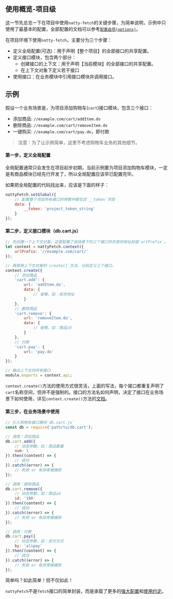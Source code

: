 ## 使用概览-项目级

这一节先总览一下在项目中使用`natty-fetch`的关键步骤，为简单说明，示例中只使用了最基本的配置，全部配置的文档可以参考[`配置选项(options)`](docs/options.md)。

在项目环境下使用`natty-fetch`，主要分为三个步骤：

* 定义全局配置(可选)：用于声明【整个项目】的全部接口的共享配置。
* 定义接口模块，包含两个部分：
  - 创建接口的上下文：用于声明【当前模块】的全部接口的共享配置。
  - 在上下文对象下定义若干接口
* 使用接口：在业务模块中引用接口模块并调用接口。

## 示例

假设一个业务场景是，为项目添加购物车(`cart`)接口模块，包含三个接口：

* 添加商品: `//example.com/cart/addItem.do`
* 删除商品: `//example.com/cart/removeItem.do`
* 一键购买: `//example.com/cart/pay.do`，即付款

> 注意：为了让示例简单，这里不考虑购物车业务的其他细节。

#### 第一步，定义全局配置

全局配置通常只会发生在项目起步初期，当前示例要为项目添加购物车模块，一定是有商品模块已经先行开发了，所以全局配置应该早已配置完毕。

如果把全局配置的代码找出来，应该是下面的样子：

```js
nattyFetch.setGlobal({
    // 配置整个项目所有接口的参数中都包含`__token`字段
    data: {
        __token: 'project_token_string'
    }
});

```

#### 第二步，定义接口模块（db.cart.js）



```js
// 先创建一个上下文对象，这里配置了该场景下的三个接口所共享的地址前缀`urlPrefix`。
let context = nattyFetch.context({
    urlPrefix: '//example.com/cart/'
});

// 再使用上下文对象的`create()`方法，分别定义三个接口。
context.create({
    // 添加商品
    'cart.add': {
        url: 'addItem.do',
        data: {
            // 省略，如：收货地址
        }
    },
    // 删除商品
    'cart.remove': {
        url: 'removeItem.do',
        data: {
            // 省略，如：商品id
        }
    },
    // 付款
    'cart.pay': {
        url: 'pay.do'
    }
});

// 输出上下文的所有接口
module.exports = context.api;
```

`context.create()`方法的使用方式很灵活，上面的写法，每个接口都重复声明了`cart`名称空间，但并不是强制的。接口的方法名如何声明，决定了接口在业务场景下如何使用，详见`context.create()`方法的[文档]()。

#### 第三步，在业务场景中使用

```js
// 引入购物车接口模块`db.cart.js`
const db = require('path/to/db.cart');

// 调用：添加商品
db.cart.add({
    // 动态参数，如：商品数量
    num: 1
}).then((content) => {
    // 成功
}).catch((error) => {
    // 失败 or 有异常被捕获
});

// 调用：删除商品
db.cart.remove({
    // 动态参数，如：商品id
    id: '100'
}).then((content) => {
    // 成功
}).catch((error) => {
    // 失败 or 有异常被捕获
});

// 调用：付款
db.cart.pay({
    // 动态参数，如：支付方式
    by: 'alipay'
}).then((content) => {
    // 成功
}).catch((error) => {
    // 失败 or 有异常被捕获
});
```

简单吗？如此简单！但不仅如此！

`nattyFetch`不是`fetch`接口的简单封装，而是承载了更多的[强大配置](options.md)和[使用约定](rules.md)。